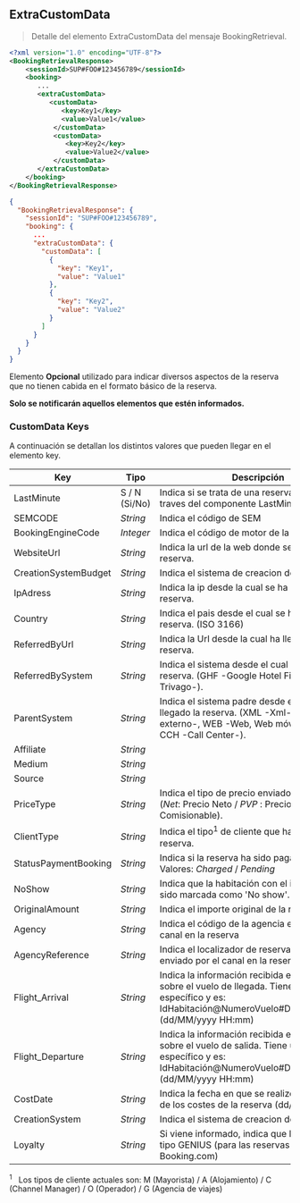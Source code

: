 ## ExtraCustomData
> Detalle del elemento ExtraCustomData del mensaje BookingRetrieval. 

````xml
<?xml version="1.0" encoding="UTF-8"?>
<BookingRetrievalResponse>
    <sessionId>SUP#FOO#123456789</sessionId>
    <booking>
	   ...
	   <extraCustomData>
          <customData>
             <key>Key1</key> 
             <value>Value1</value>
           </customData>
           <customData>
              <key>Key2</key>
              <value>Value2</value>
           </customData>
       </extraCustomData>
    </booking>
</BookingRetrievalResponse>
````

````json
{
  "BookingRetrievalResponse": {
    "sessionId": "SUP#FOO#123456789",
    "booking": {
	  ... 	
      "extraCustomData": {
        "customData": [
          {
            "key": "Key1",
            "value": "Value1"
          },
          {
            "key": "Key2",
            "value": "Value2"
          }
        ]
      }
    }
  }
}
````

Elemento **Opcional** utilizado para indicar diversos aspectos de la reserva que no tienen cabida en el formato básico de la reserva. 

**Solo se notificarán aquellos elementos que estén informados.**


### CustomData Keys

A continuación se detallan los distintos valores que pueden llegar en el elemento key.
 
Key | Tipo |  Descripción
--------- | ----------- | -----------
LastMinute | S / N (Si/No) | Indica si se trata de una reserva realizada a traves del componente LastMinute de la web
SEMCODE | *String* | Indica el código de SEM 
BookingEngineCode | *Integer* | Indica el código de motor de la web
WebsiteUrl | *String* | Indica la url de la web donde se ha realizado la reserva.
CreationSystemBudget | *String* | Indica el sistema de creacion del presupuesto.
IpAdress | *String* | Indica la ip desde la cual se ha realizado la reserva.
Country | *String* | Indica el pais desde el cual se ha realizado la reserva. (ISO 3166)
ReferredByUrl | *String* | Indica la Url desde la cual ha llegado la reserva.
ReferredBySystem | *String* | Indica el sistema desde el cual ha llegado la reserva. (GHF -Google Hotel Finder-, TVG -Trivago-).
ParentSystem | *String* | Indica el sistema padre desde el cual ha llegado la reserva. (XML -Xml-, STK -Canal externo-, WEB -Web, Web móvil y B2B- y CCH -Call Center-).
Affiliate | *String* | 
Medium | *String* |
Source | *String* |
PriceType | *String* | Indica el tipo de precio enviado en la reserva (*Net*: Precio Neto / *PVP* : Precio Comisionable).
ClientType | *String* | Indica el tipo<sup>1</sup> de cliente que ha realizado la reserva.
StatusPaymentBooking | *String* | Indica si la reserva ha sido pagada o no. Valores: *Charged* / *Pending*
NoShow | *String* | Indica que la habitación con el id indicado ha sido marcada como 'No show'.
OriginalAmount| *String* | Indica el importe original de la reserva.
Agency | *String* | Indica el código de la agencia enviado por el canal en la reserva
AgencyReference | *String* | Indica el localizador de reserva de la agencia enviado por el canal en la reserva
Flight_Arrival | *String* | Indica la información recibida en la reserva sobre el vuelo de llegada. Tiene un formato específico y es: IdHabitación@NumeroVuelo#DiayHoraLlegada (dd/MM/yyyy HH:mm)
Flight_Departure| *String* | Indica la información recibida en la reserva sobre el vuelo de salida. Tiene un formato específico y es: IdHabitación@NumeroVuelo#DiayHoraLlegada (dd/MM/yyyy HH:mm)
CostDate| *String* | Indica la fecha en que se realizó la valoración de los costes de la reserva (dd/MM/yyyy)
CreationSystem| *String* | Indica el sistema de creacion de la reserva
Loyalty| *String* | Si viene informado, indica que la reserva es de tipo GENIUS (para las reservas de Booking.com)

<aside class="notice">
<sup>1</sup>&nbsp;&nbsp;&nbsp;Los tipos de cliente actuales son: M (Mayorista) / A (Alojamiento) / C (Channel Manager) / O (Operador) / G (Agencia de viajes)
</aside>

